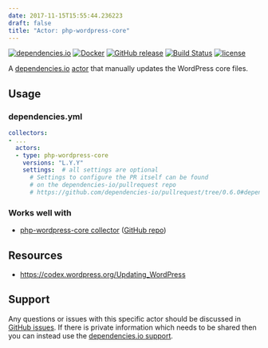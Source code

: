 ```yaml
---
date: 2017-11-15T15:55:44.236223
draft: false
title: "Actor: php-wordpress-core"
---
```



[![dependencies.io](https://img.shields.io/badge/dependencies.io-actor-3DA4E9.svg)](https://www.dependencies.io/docs/actors/)
[![Docker](https://img.shields.io/badge/dockerhub-actor--php--wordpress--core-22B8EB.svg)](https://hub.docker.com/r/dependencies/actor-php-wordpress-core/)
[![GitHub release](https://img.shields.io/github/release/dependencies-io/actor-php-wordpress-core.svg)](https://github.com/dependencies-io/actor-php-wordpress-core/releases)
[![Build Status](https://travis-ci.org/dependencies-io/actor-php-wordpress-core.svg?branch=master)](https://travis-ci.org/dependencies-io/actor-php-wordpress-core)
[![license](https://img.shields.io/github/license/dependencies-io/actor-php-wordpress-core.svg)](https://github.com/dependencies-io/actor-php-wordpress-core/blob/master/LICENSE)

A [dependencies.io](https://www.dependencies.io)
[actor](https://www.dependencies.io/docs/actors/)
that manually updates the WordPress core files.

## Usage

### dependencies.yml

```yaml
collectors:
- ...
  actors:
  - type: php-wordpress-core
    versions: "L.Y.Y"
    settings:  # all settings are optional
      # Settings to configure the PR itself can be found
      # on the dependencies-io/pullrequest repo
      # https://github.com/dependencies-io/pullrequest/tree/0.6.0#dependenciesyml
```

### Works well with

- [php-wordpress-core collector](https://www.dependencies.io/docs/collectors/php-wordpress-core/) ([GitHub repo](https://github.com/dependencies-io/collector-php-wordpress-core/))


## Resources

- https://codex.wordpress.org/Updating_WordPress

## Support

Any questions or issues with this specific actor should be discussed in [GitHub
issues](https://github.com/dependencies-io/actor-php-wordpress-core/issues). If there is
private information which needs to be shared then you can instead use the
[dependencies.io support](https://app.dependencies.io/support).
